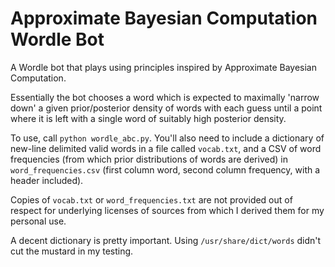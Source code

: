 # Approximate Bayesian Computation Wordle Bot

A Wordle bot that plays using principles inspired by Approximate Bayesian Computation.

Essentially the bot chooses a word which is expected to maximally 'narrow down' a given
prior/posterior density of words with each guess until a point where it is left with a single word of
suitably high posterior density.

To use, call `python wordle_abc.py`. You'll also need to include a dictionary of new-line delimited
valid words in a file called `vocab.txt`, and a CSV of word frequencies (from which prior
distributions of words are derived) in `word_frequencies.csv` (first column word, second column
frequency, with a header included).

Copies of `vocab.txt` or `word_frequencies.txt` are not provided out of respect for underlying
licenses of sources from which I derived them for my personal use.

A decent dictionary is pretty important. Using `/usr/share/dict/words` didn't cut the mustard in my
testing.
